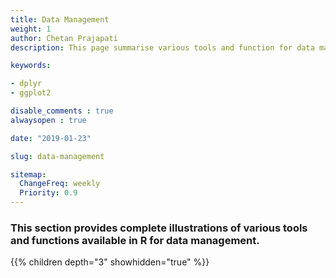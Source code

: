 ```yaml
---
title: Data Management
weight: 1
author: Chetan Prajapati
description: This page summarise various tools and function for data management in R. The packages includes ggplot2, dplyr and other tidyverse packages.

keywords:

- dplyr
- ggplot2

disable_comments : true
alwaysopen : true

date: "2019-01-23"

slug: data-management

sitemap:
  ChangeFreq: weekly
  Priority: 0.9
---
```

### This section provides complete illustrations of various tools and functions available in R for data management.

{{% children depth="3" showhidden="true" %}}

